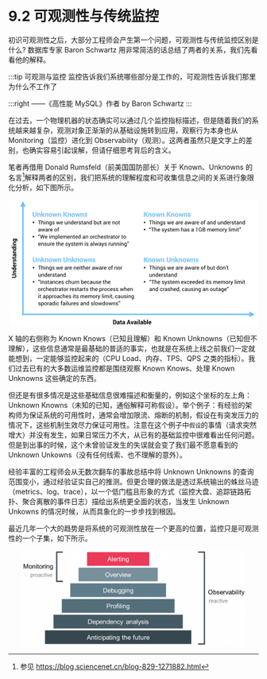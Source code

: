 # 9.2 可观测性与传统监控

初识可观测性之后，大部分工程师会产生第一个问题，可观测性与传统监控区别是什么? 数据库专家 Baron Schwartz 用非常简洁的话总结了两者的关系，我们先看看他的解释。

:::tip 可观测与监控
监控告诉我们系统哪些部分是工作的，可观测性告诉我们那里为什么不工作了

:::right
——《高性能 MySQL》作者 by Baron Schwartz 
:::

在过去，一个物理机器的状态确实可以通过几个监控指标描述，但是随着我们的系统越来越复杂，观测对象正渐渐的从基础设施转到应用，观察行为本身也从 Monitoring（监控）进化到 Observability（观测）。这两者虽然只是文字上的差别，也确实容易引起误解，但请仔细思考背后的含义。

笔者再借用 Donald Rumsfeld（前美国国防部长）关于 Known、Unknowns 的名言[^1]解释两者的区别，我们把系统的理解程度和可收集信息之间的关系进行象限化分析，如下图所示。

<div  align="center">
	<img src="../assets/observability-knowns.png" width = "500"  align=center />
</div>

X 轴的右侧称为 Known Knows（已知且理解）和 Known Unknowns（已知但不理解），这些信息通常是最基础的普适的事实，也就是在系统上线之前我们一定就能想到，一定能够监控起来的（CPU Load、内存、TPS、QPS 之类的指标）。我们过去已有的大多数运维监控都是围绕观察 Known Knows、处理 Known Unknowns 这些确定的东西。

但还是有很多情况是这些基础信息很难描述和衡量的，例如这个坐标的左上角：Unknown Knowns（未知的已知，通俗解释可称假设）。举个例子：有经验的架构师为保证系统的可用性时，通常会增加限流、熔断的机制，假设在有突发压力的情况下，这些机制生效尽力保证可用性。注意在这个例子中`假设`的事情（请求突然增大）并没有发生，如果日常压力不大，从已有的基础监控中很难看出任何问题。但是到出事的时候，这个未曾验证发生的失误就会变了我们最不愿意看到的 Unknown Unkowns（没有任何线索、也不理解的意外）。

经验丰富的工程师会从无数次翻车的事故总结中将 Unknown Unknowns 的查询范围变小，通过经验证实自己的推测。但更合理的做法是透过系统输出的蛛丝马迹（metrics、log、trace），以一个低门槛且形象的方式（监控大盘、追踪链路拓扑、聚合离散的事件日志）描绘出系统更全面的状态，当发生 Unknown Unkowns 的情况时候，从而具象化的一步步找到根因。

最近几年一个大的趋势是将系统的可观测性放在一个更高的位置，监控只是可观测性的一个子集，如下所示。

<div  align="center">
	<img src="../assets/Monitoring-vs-Observability.png" width = "450"  align=center />
</div>

[^1]: 参见 https://blog.sciencenet.cn/blog-829-1271882.html